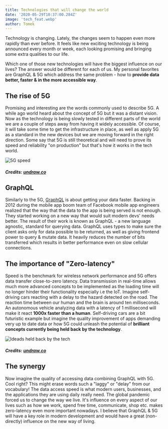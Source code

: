 ```yaml
---
title: Technologies that will change the world
date: '2020-05-29T10:37:00.284Z'
image: 'tech_feat.webp'
author: Tomek
---
```


Technology is changing. Lately, the changes seem to happen even more rapidly than ever before. It feels like new exciting technology is being announced every month or week, each looking promising and bringing some extra qualities to our life.

Which one of those new technologies will have the biggest influence on our lives? The answer would be different for each of us. My personal favorites are GraphQL & 5G which address the same problem - how to **provide data better, faster & in the more accessible way**.

## The rise of 5G

Promising and interesting are the words commonly used to describe 5G. A while ago world heard about the concept of 5G but it was a distant vision. Now as the technology is being slowly tested in different parts of the world we are a couple of steps away from having it widely accessible. Of course, it will take some time to get the infrastructure in place, as well as apply 5G as a standard in the new devices but we are moving forward in the right direction. Some say that 5G is still theoretical and will need to prove its speed and reliability "on production" but that's how it works in the tech world.

![5G speed](5g_speed.webp)

##### Credits: [undraw.co](https://undraw.co/)

## GraphQL

Similarly to the 5G, [GraphQL](https://graphqleditor.com/) is about getting your data faster. Backing in 2012 during the mobile app boom team of Facebook mobile app engineers realized that the way that the data to the app is being served is not enough. They started working on a new way that would suit modern devs' needs better. The result of their work is known as GraphQL - a new language agnostic, standard for querying data. GraphQL uses types to make sure the client asks only for data possible to be returned, as well as giving frontend power to query & mutate data. It heavily reduces the number of bits transferred which results in better performance even on slow cellular connections.

## The importance of "Zero-latency"

Speed is the benchmark for wireless network performance and 5G offers data transfer close-to-zero latency. Data transmission in real-time allows much more advanced concepts to be implemented as the loading time will no longer hinder their functionality especially i.e the IoT. Imagine self-driving cars reacting with a delay to the hazard detected on the road. The reaction time between our human and the brain is around ten milliseconds. An autonomous vehicle analyzing data with a latency of 1 millisecond will make it react **1000x faster than a human**. Self-driving cars are a bit futuristic example but imagine the quality improvement of apps demanding very up to date data or how 5G could unleash the potential of **brilliant concepts currently being held back by the technology**.

![Ideads held back by the tech](future.webp)

##### Credits: [undraw.co](https://undraw.co/)

## The synergy

Now imagine the quality of accessing data combining GraphQL with 5G. Cool right? This might erase words such a "laggy" or "delay" from our vocabulary! The data access speed is what modern users, businesses, and the applications they are using daily really need. The global pandemic forced us to change the way we live. It's influence on every aspect of our lives such as how we work, spend free time, communicate, shop etc. makes zero-latency even more important nowadays. I believe that GraphQL & 5G will have a key role in modern development and would have a great (non-directly) influence on the new way of living.
